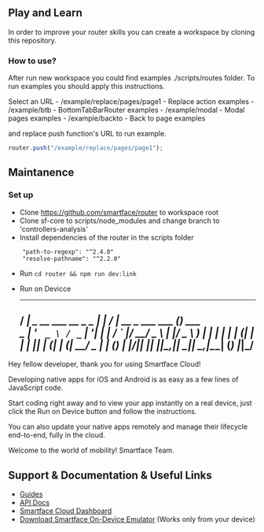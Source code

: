 ## Play and Learn

In order to improve your router skills you can create a workspace by cloning this repository.

### How to use?

After run new workspace you could find examples ./scripts/routes folder. To run examples you should apply this instructions.

Select an URL 
    - /example/replace/pages/page1 - Replace action examples
    - /example/btb - BottomTabBarRouter examples
    - /example/modal - Modal pages examples
    - /example/backto - Back to page examples
    
and replace push function's URL to run example.

```js
router.push("/example/replace/pages/page1");
```

## Maintanence
### Set up
- Clone https://github.com/smartface/router to workspace root
- Clone sf-core to scripts/node_modules and change branch to 'controllers-analysis'
- Install dependencies of the router in the scripts folder
```
    "path-to-regexp": "^2.4.0"
    "resolve-pathname": "^2.2.0"
```
- Run ``` cd router && npm run dev:link ```
- Run on Devicce






     ____                       _    __                      _       
    / ___| _ __ ___   __ _ _ __| |_ / _| __ _  ___ ___      (_) ___  
    \___ \| '_ ` _ \ / _` | '__| __| |_ / _` |/ __/ _ \     | |/ _ \ 
     ___) | | | | | | (_| | |  | |_|  _| (_| | (_|  __/  _  | | (_) |
    |____/|_| |_| |_|\__,_|_|   \__|_|  \__,_|\___\___| (_) |_|\___/ 
    -----------------------------------------------------------------


Hey fellow developer, thank you for using Smartface Cloud!

Developing native apps for iOS and Android is as easy as a few lines of
JavaScript code.

Start coding right away and to view your app instantly on a real device,
just click the Run on Device button and follow the instructions.

You can also update your native apps remotely and manage their lifecycle
end-to-end, fully in the cloud.

Welcome to the world of mobility!
Smartface Team.

## Support & Documentation & Useful Links

- [Guides](https://developer.smartface.io)
- [API Docs](http://ref.smartface.io)
- [Smartface Cloud Dashboard](https://cloud.smartface.io)
- [Download Smartface On-Device Emulator](https://smf.to/app) (Works only from your device)
